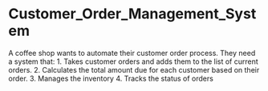 # Customer_Order_Management_System
A coffee shop wants to automate their customer order process. They need a system that: 1. Takes customer orders and adds them to the list of current orders. 2. Calculates the total amount due for each customer based on their order. 3. Manages the inventory 4. Tracks the status of orders
